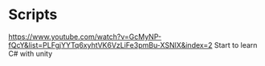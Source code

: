 # Scripts
https://www.youtube.com/watch?v=GcMyNP-fQcY&list=PLFgjYYTq6xyhtVK6VzLiFe3pmBu-XSNlX&index=2
Start to learn C# with unity
